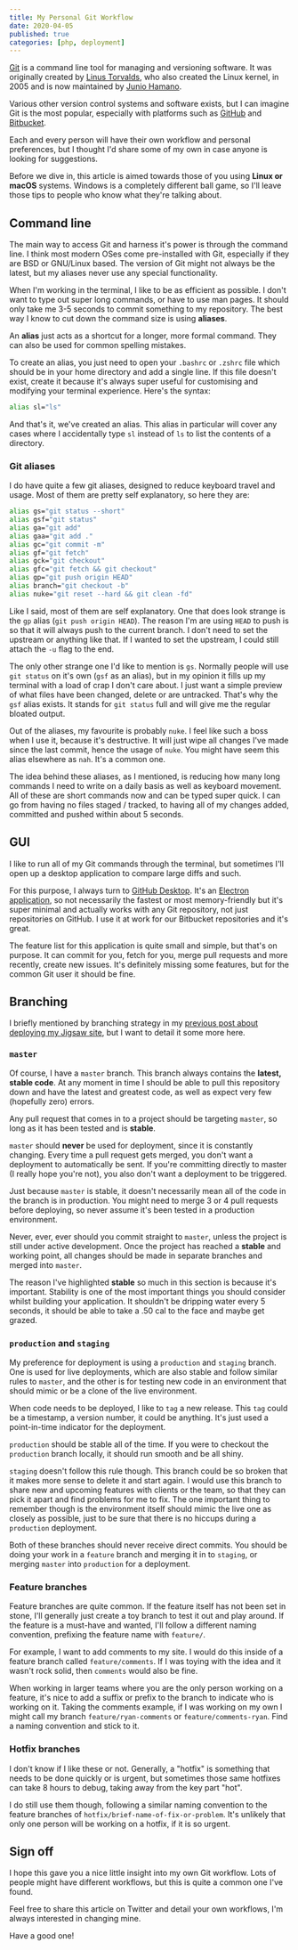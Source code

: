 ```yaml
---
title: My Personal Git Workflow
date: 2020-04-05
published: true
categories: [php, deployment]
---
```


[Git](https://git-scm.com) is a command line tool for managing and versioning software. It was originally created by [Linus Torvalds](https://en.wikipedia.org/wiki/Linus_Torvalds), who also created the Linux kernel, in 2005 and is now maintained by [Junio Hamano](https://twitter.com/jch2355).

Various other version control systems and software exists, but I can imagine Git is the most popular, especially with platforms such as [GitHub](https://github.com) and [Bitbucket](https://bitbucket.org).

Each and every person will have their own workflow and personal preferences, but I thought I'd share some of my own in case anyone is looking for suggestions.

Before we dive in, this article is aimed towards those of you using **Linux or macOS** systems. Windows is a completely different ball game, so I'll leave those tips to people who know what they're talking about.

## Command line

The main way to access Git and harness it's power is through the command line. I think most modern OSes come pre-installed with Git, especially if they are BSD or GNU/Linux based. The version of Git might not always be the latest, but my aliases never use any special functionality.

When I'm working in the terminal, I like to be as efficient as possible. I don't want to type out super long commands, or have to use man pages. It should only take me 3-5 seconds to commit something to my repository. The best way I know to cut down the command size is using **aliases**.

An **alias** just acts as a shortcut for a longer, more formal command. They can also be used for common spelling mistakes.

To create an alias, you just need to open your `.bashrc` or `.zshrc` file which should be in your home directory and add a single line. If this file doesn't exist, create it because it's always super useful for customising and modifying your terminal experience. Here's the syntax:

```bash
alias sl="ls"
```

And that's it, we've created an alias. This alias in particular will cover any cases where I accidentally type `sl` instead of `ls` to list the contents of a directory.

### Git aliases

I do have quite a few git aliases, designed to reduce keyboard travel and usage. Most of them are pretty self explanatory, so here they are:

```bash
alias gs="git status --short"
alias gsf="git status"
alias ga="git add"
alias gaa="git add ."
alias gc="git commit -m"
alias gf="git fetch"
alias gck="git checkout"
alias gfc="git fetch && git checkout"
alias gp="git push origin HEAD"
alias branch="git checkout -b"
alias nuke="git reset --hard && git clean -fd"
```

Like I said, most of them are self explanatory. One that does look strange is the `gp` alias (`git push origin HEAD`). The reason I'm are using `HEAD` to push is so that it will always push to the current branch. I don't need to set the upstream or anything like that. If I wanted to set the upstream, I could still attach the `-u` flag to the end.

The only other strange one I'd like to mention is `gs`. Normally people will use `git status` on it's own (`gsf` as an alias), but in my opinion it fills up my terminal with a load of crap I don't care about. I just want a simple preview of what files have been changed, delete or are untracked. That's why the `gsf` alias exists. It stands for `git status` full and will give me the regular bloated output.

Out of the aliases, my favourite is probably `nuke`. I feel like such a boss when I use it, because it's destructive. It will just wipe all changes I've made since the last commit, hence the usage of `nuke`. You might have seem this alias elsewhere as `nah`. It's a common one.

The idea behind these aliases, as I mentioned, is reducing how many long commands I need to write on a daily basis as well as keyboard movement. All of these are short commands now and can be typed super quick. I can go from having no files staged / tracked, to having all of my changes added, committed and pushed within about 5 seconds.

## GUI

I like to run all of my Git commands through the terminal, but sometimes I'll open up a desktop application to compare large diffs and such.

For this purpose, I always turn to [GitHub Desktop](https://desktop.github.com/). It's an [Electron application](https://www.electronjs.org/), so not necessarily the fastest or most memory-friendly but it's super minimal and actually works with any Git repository, not just repositories on GitHub. I use it at work for our Bitbucket repositories and it's great.

The feature list for this application is quite small and simple, but that's on purpose. It can commit for you, fetch for you, merge pull requests and more recently, create new issues. It's definitely missing some features, but for the common Git user it should be fine.

## Branching

I briefly mentioned by branching strategy in my [previous post about deploying my Jigsaw site](/articles/deploying-my-jigsaw-site-april-2020), but I want to detail it some more here.

### `master`

Of course, I have a `master` branch. This branch always contains the **latest, stable code**. At any moment in time I should be able to pull this repository down and have the latest and greatest code, as well as expect very few (hopefully zero) errors.

Any pull request that comes in to a project should be targeting `master`, so long as it has been tested and is **stable**. 

`master` should **never** be used for deployment, since it is constantly changing. Every time a pull request gets merged, you don't want a deployment to automatically be sent. If you're committing directly to master (I really hope you're not), you also don't want a deployment to be triggered.

Just because `master` is stable, it doesn't necessarily mean all of the code in the branch is in production. You might need to merge 3 or 4 pull requests before deploying, so never assume it's been tested in a production environment.

Never, ever, ever should you commit straight to `master`, unless the project is still under active development. Once the project has reached a **stable** and working point, all changes should be made in separate branches and merged into `master`.

The reason I've highlighted **stable** so much in this section is because it's important. Stability is one of the most important things you should consider whilst building your application. It shouldn't be dripping water every 5 seconds, it should be able to take a .50 cal to the face and maybe get grazed.

### `production` and `staging`

My preference for deployment is using a `production` and `staging` branch. One is used for live deployments, which are also stable and follow similar rules to `master`, and the other is for testing new code in an environment that should mimic or be a clone of the live environment.

When code needs to be deployed, I like to `tag` a new release. This `tag` could be a timestamp, a version number, it could be anything. It's just used a point-in-time indicator for the deployment.

`production` should be stable all of the time. If you were to checkout the `production` branch locally, it should run smooth and be all shiny. 

`staging` doesn't follow this rule though. This branch could be so broken that it makes more sense to delete it and start again. I would use this branch to share new and upcoming features with clients or the team, so that they can pick it apart and find problems for me to fix. The one important thing to remember though is the environment itself should mimic the live one as closely as possible, just to be sure that there is no hiccups during a `production` deployment.

Both of these branches should never receive direct commits. You should be doing your work in a `feature` branch and merging it in to `staging`, or merging `master` into `production` for a deployment.

### Feature branches

Feature branches are quite common. If the feature itself has not been set in stone, I'll generally just create a toy branch to test it out and play around. If the feature is a must-have and wanted, I'll follow a different naming convention, prefixing the feature name with `feature/`.

For example, I want to add comments to my site. I would do this inside of a feature branch called `feature/comments`. If I was toying with the idea and it wasn't rock solid, then `comments` would also be fine.

When working in larger teams where you are the only person working on a feature, it's nice to add a suffix or prefix to the branch to indicate who is working on it. Taking the comments example, if I was working on my own I might call my branch `feature/ryan-comments` or `feature/comments-ryan`. Find a naming convention and stick to it.

### Hotfix branches

I don't know if I like these or not. Generally, a "hotfix" is something that needs to be done quickly or is urgent, but sometimes those same hotfixes can take 8 hours to debug, taking away from the key part "hot".

I do still use them though, following a similar naming convention to the feature branches of `hotfix/brief-name-of-fix-or-problem`. It's unlikely that only one person will be working on a hotfix, if it is so urgent.

## Sign off

I hope this gave you a nice little insight into my own Git workflow. Lots of people might have different workflows, but this is quite a common one I've found.

Feel free to share this article on Twitter and detail your own workflows, I'm always interested in changing mine.

Have a good one!
